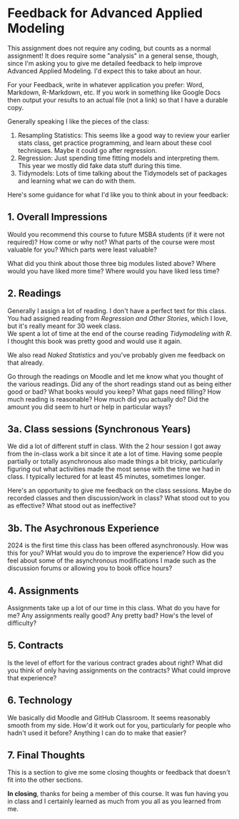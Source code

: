 # Feedback for Advanced Applied Modeling

This assignment does not require any coding, but counts as a normal assignment! 
It does require some "analysis" in a general sense, though, since I'm asking you
to give me detailed feedback to help improve Advanced Applied Modeling. I'd expect this to 
take about an hour. 

For your Feedback, write in whatever application you prefer: Word, Markdown, R-Markdown, etc. If
you work in something like Google Docs then output your results to an actual file (not a link)
so that I have a durable copy. 

Generally speaking I like the pieces of the class:

1. Resampling Statistics: This seems like a good way to review your earlier
stats class, get practice programming, and learn about these cool techniques. Maybe it could go after regression.
2. Regression: Just spending time fitting models and interpreting them. This
year we mostly did fake data stuff during this time. 
3. Tidymodels: Lots of time talking about the Tidymodels set of packages
and learning what we can do with them. 

Here's some guidance for what I'd like you to think about in your feedback:

## 1. Overall Impressions

Would you recommend this course to future MSBA students (if it were not required)? How come or why not? 
What parts of the course were most valuable for you? Which parts were least valuable?  

What did you think about those three big modules listed above? Where would you have liked more time? Where
would you have liked less time? 

## 2. Readings

Generally I assign a lot of reading. I don't have a perfect text for this class. You had assigned
reading from  _Regression and Other Stories_, which I love, but it's really meant for 30 week class.  
We spent a lot of time at the end
of the course reading _Tidymodeling with R_. I thought this book was pretty good and would use it again.

We also read _Naked Statistics_ and you've probably given me feedback on that already. 

Go through the readings on Moodle and let me know what you thought of the various readings. Did any 
of the short readings stand out as being either good or bad? What books would you keep? What gaps 
need filling? How much reading is reasonable? How much did you actually do? Did the amount you did
seem to hurt or help in particular ways? 

## 3a. Class sessions (Synchronous Years)

We did a lot of different stuff in class. With the 2 hour session I got away from the in-class work
a bit since it ate a lot of time. Having some people partially or totally asynchronous also made 
things a bit tricky, particularly figuring out what activities made the most sense with the time we had in class. I typically
lectured for at least 45 minutes, sometimes longer. 

Here's an opportunity to give me feedback on the class sessions. Maybe do recorded classes and then
discussion/work in class? What stood out to you as effective? What stood out as ineffective? 

## 3b. The Asychronous Experience

2024 is the first time this class has been offered asynchronously. How was this for you? WHat would you do to improve the experience? How did you feel about some of the asynchronous modifications I made such as the discussion forums or allowing you to book office hours? 

## 4. Assignments

Assignments take up a lot of our time in this class. What do you have for me? Any assignments really good? Any pretty bad? How's the level of difficulty?

## 5. Contracts

Is the level of effort for the various contract grades about right? What did you think of only having
assignments on the contracts? What could improve that experience? 

## 6. Technology

We basically did Moodle and GitHub Classroom. It seems reasonably smooth from my side. How'd it work 
out for you, particularly for people who hadn't used it before? Anything I can do to make that easier?

## 7. Final Thoughts

This is a section to give me some closing thoughts or feedback that doesn't fit into
the other sections. 

**In closing**, thanks for being a member of this course. It was fun having you in class and I certainly
learned as much from you all as you learned from me. 

